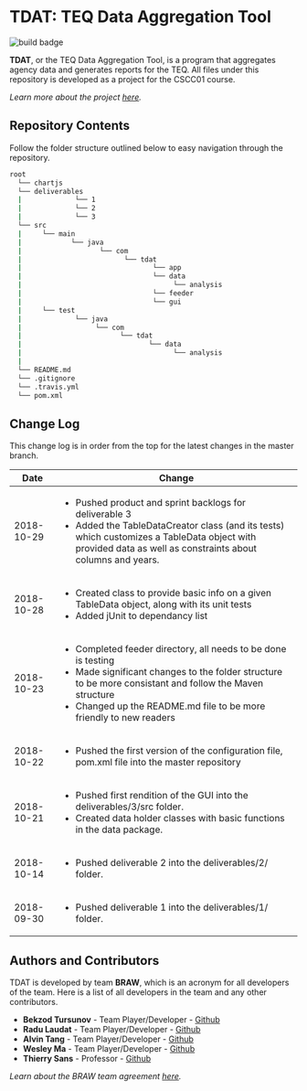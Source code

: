 # TDAT: TEQ Data Aggregation Tool

![build badge](https://api.travis-ci.com/CSCC01/Team17.svg?token=zqaFXskyNjZGfENjo1zH&branch=master)

**TDAT**, or the TEQ Data Aggregation Tool, is a program that aggregates agency data and generates reports for the TEQ. All files under this repository is developed as a project for the CSCC01 course.

*Learn more about the project [here](../../tree/master/resources/Scarborough_Newcomers_Software_Engineering_Project.pdf "Project Presentation").*

## Repository Contents
Follow the folder structure outlined below to easy navigation through the repository.
```bash
root
  └── chartjs
  └── deliverables
  |             └── 1
  |             └── 2
  |             └── 3
  └── src
  |     └── main 
  |            └── java
  |                   └── com
  |                         └── tdat
  |                                └── app
  |                                └── data
  |                                     └── analysis
  |                                └── feeder
  |                                └── gui
  |     └── test
  |             └── java
  |                  └── com
  |                        └── tdat
  |                               └── data
  |                                     └── analysis
  |
  └── README.md
  └── .gitignore
  └── .travis.yml
  └── pom.xml

```

## Change Log
This change log is in order from the top for the latest changes in the master branch.

Date | Change
--- | ---
2018-10-29 | <ul><li>Pushed product and sprint backlogs for deliverable 3</li><li>Added the TableDataCreator class (and its tests) which customizes a TableData object with provided data as well as constraints about columns and years.</li></ul>
2018-10-28 | <ul><li>Created class to provide basic info on a given TableData object, along with its unit tests</li><li>Added jUnit to dependancy list</li></ul>
2018-10-23 | <ul><li>Completed feeder directory, all needs to be done is testing</li><li>Made significant changes to the folder structure to be more consistant and follow the Maven structure</li><li>Changed up the README.md file to be more friendly to new readers</li></ul>
2018-10-22 | <ul><li>Pushed the first version of the configuration file, pom.xml file into the master repository</li></ul>
2018-10-21 | <ul><li>Pushed first rendition of the GUI into the deliverables/3/src folder.</li><li>Created data holder classes with basic functions in the data package.</li></ul>
2018-10-14 | <ul><li>Pushed deliverable 2 into the deliverables/2/ folder.</li></ul>
2018-09-30 | <ul><li>Pushed deliverable 1 into the deliverables/1/ folder.</li></ul>

## Authors and Contributors
TDAT is developed by team **BRAW**, which is an acronym for all developers of the team. Here is a list of all developers in the team and any other contributors.

* **Bekzod Tursunov** - Team Player/Developer - [Github](https://github.com/Bekzod13 "Bekzod's Github Page")
* **Radu Laudat** - Team Player/Developer - [Github](https://github.com/radulaudat "Radu's Github Page")
* **Alvin Tang** - Team Player/Developer - [Github](https://github.com/alvintangz "Alvin's Github Page")
* **Wesley Ma** - Team Player/Developer - [Github](https://github.com/WesleyMa2 "Wesley's Github Page")
* **Thierry Sans** - Professor - [Github](https://github.com/ThierrySans "Thierry's Github Page")

*Learn about the BRAW team agreement [here](../../tree/master/deliverables/1/Deliverable-1.pdf "BRAW Team Agreement").*
